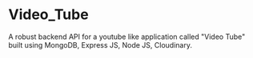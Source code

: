 # Video_Tube
A robust backend API for a youtube like application called "Video Tube" built using MongoDB, Express JS, Node JS, Cloudinary.
